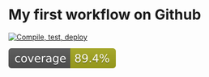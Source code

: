 # My first workflow on Github

[![Compile, test, deploy](https://github.com/Bryan-CHM/day22-Giphy/actions/workflows/main.yml/badge.svg)](https://github.com/Bryan-CHM/day22-Giphy/actions/workflows/main.yml)

![Coverage](.github/badges/jacoco.svg)